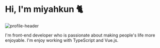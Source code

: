 # Hi, I'm miyahkun 🐈

![profile-header](https://user-images.githubusercontent.com/30929020/139707501-8f1b7dc7-e3b4-4f3e-abba-132293f59fe7.png)

I'm front-end developer who is passionate about making people's life more enjoyable. I'm enjoy working with TypeScript and Vue.js.
